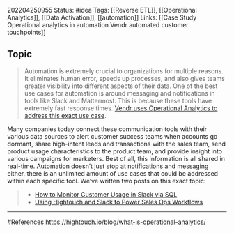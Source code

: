 202204250955
Status: #idea
Tags: [[Reverse ETL]], [[Operational Analytics]], [[Data Activation]], [[automation]]
Links: [[Case Study Operational analytics in automation Vendr automated customer touchpoints]]
## Topic
> Automation is extremely crucial to organizations for multiple reasons. It eliminates human error, speeds up processes, and also gives teams greater visibility into different aspects of their data. One of the best use cases for automation is around messaging and notifications in tools like Slack and Mattermost. This is because these tools have extremely fast response times. [Vendr uses Operational Analytics to address this exact use case](https://hightouch.io/customers/vendr/).
>
Many companies today connect these communication tools with their various data sources to alert customer success teams when accounts go dormant, share high-intent leads and transactions with the sales team, send product usage characteristics to the product team, and provide insight into various campaigns for marketers. Best of all, this information is all shared in real-time. Automation doesn’t just stop at notifications and messaging either, there is an unlimited amount of use cases that could be addressed within each specific tool. We’ve written two posts on this exact topic:
>
>-   [How to Monitor Customer Usage in Slack via SQL](https://hightouch.io/blog/how-to-monitor-customer-usage-in-slack-via-sql/)
>-   [Using Hightouch and Slack to Power Sales Ops Workflows](https://hightouch.io/blog/using-hightouch-and-slack-to-power-sales-ops-workflows/)


___
#References
https://hightouch.io/blog/what-is-operational-analytics/

